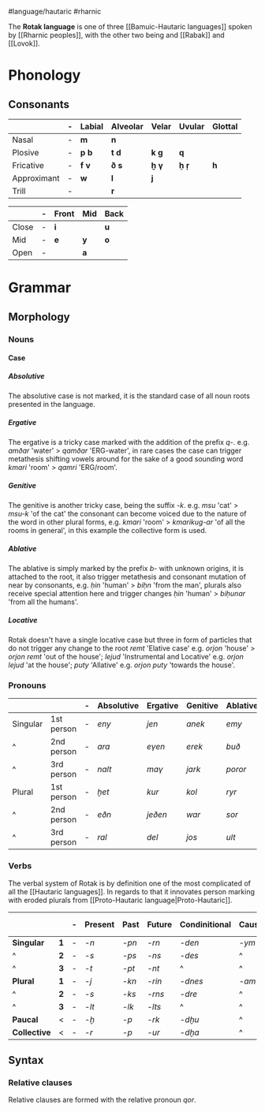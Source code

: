 #language/hautaric #rharnic 

The **Rotak language** is one of three [[Bamuic-Hautaric languages]] spoken by [[Rharnic peoples]], with the other two being and [[Rabak]] and [[Lovok]].

# Phonology

## Consonants

|             | -   | Labial  | Alveolar | Velar   | Uvular  | Glottal |
| ----------- | --- | ------- | -------- | ------- | ------- | ------- |
| Nasal       | -   | **m**   | **n**    |         |         |         |
| Plosive     | -   | **p b** | **t d**  | **k g** | **q**   |         |
| Fricative   | -   | **f v** | **ð s**  | **ḫ γ** | **ḥ ṛ** | **h**   |
| Approximant | -   | **w**   | **l**    | **j**   |         |         |
| Trill       | -   |         | **r**    |         |         |         |

|       | -   | Front | Mid | Back |
| ----- | --- | ----- | --- | ---- |
| Close | -   | **i**     |     | **u**    |
| Mid   | -   | **e**     | **y**   | **o**    |
| Open  | -   |       | **a**   |      |

# Grammar

## Morphology

### Nouns

#### Case

##### Absolutive

The absolutive case is not marked, it is the standard case of all noun roots presented in the language.

##### Ergative

 The ergative is a tricky case marked with the addition of the prefix *q-*. e.g. *amðar* 'water' > *qamðar* 'ERG-water', in rare cases the case can trigger metathesis shifting vowels around for the sake of a good sounding word *kmari* 'room' > *qamri* 'ERG/room'.

##### Genitive

The genitive is another tricky case, being the suffix *-k*. e.g. *msu* 'cat' > *msu-k* 'of the cat' the consonant can become voiced due to the nature of the word in other plural forms, e.g. *kmari* 'room' > *kmarikug-ar* 'of all the rooms in general', in this example the collective form is used.

##### Ablative

The ablative is simply marked by the prefix *b-* with unknown origins, it is attached to the root, it also trigger metathesis and consonant mutation of near by consonants, e.g. *ḥin* 'human' > *biḥn* 'from the man', plurals also receive special attention here and trigger changes *ḥin* 'human' > *biḥunar* 'from all the humans'.

##### Locative 

Rotak doesn't have a single locative case but three in form of particles that do not trigger any change to the root *remt* 'Elative case' e.g. *orjon* 'house' > *orjon remt* 'out of the house'; *lejud* 'Instrumental and Locative' e.g. *orjon lejud* 'at the house'; *puty* 'Allative' e.g. *orjon puty* 'towards the house'.

### Pronouns

|          |            | -   | Absolutive | Ergative | Genitive | Ablative |
| -------- | ---------- | --- | ---------- | -------- | -------- | -------- |
| Singular | 1st person | -   | *eny*        | *jen*      | *anek*     | *emy*      |
| ^        | 2nd person | -   | *ara*        | *eγen*     | *erek*     | *buð*      |
| ^        | 3rd person | -   | *nalt*       | *maγ*      | *jark*     | *poror*    |
| Plural   | 1st person | -   | *ḫet*        | *kur*      | *kol*      | *ryr*      |
| ^        | 2nd person | -   | *eðn*        | *jeðen*    | *war*      | *sor*      |
| ^        | 3rd person | -   | *ral*        | *del*      | *jos*      | *ult*      |

### Verbs

The verbal system of Rotak is by definition one of the most complicated of all the [[Hautaric languages]]. In regards to that it innovates person marking with eroded plurals from [[Proto-Hautaric language|Proto-Hautaric]].

|                |       | -   | Present | Past  | Future | Condinitional | Causative | Past Participle | Present Participle | Gerund |
| -------------- | ----- | --- | ------- | ----- | ------ | ------------- | --------- | --------------- | ------------------ | ------ |
| **Singular**   | **1** | -   | *-n*    | *-pn* | *-rn*  | *-den*        | *-ym*     | *-on*           | *-ot*              | *-jo*  |
| ^              | **2** | -   | *-s*    | *-ps* | *-ns*  | *-des*        | ^         | ^               | ^                  | ^      |
| ^              | **3** | -   | *-t*    | *-pt* | *-nt*  | ^             | ^         | ^               | ^                  | ^      |
| **Plural**     | **1** | -   | *-j*    | *-kn* | *-rin* | *-dnes*       | *-am*     | ^               | ^                  | ^      |
| ^              | **2** | -   | *-s*    | *-ks* | *-rns* | *-dre*        | ^         | ^               | ^                  | ^      |
| ^              | **3** | -   | *-lt*   | *-lk* | *-lts* | ^             | ^         | ^               | ^                  | ^      |
| **Paucal**     | <     | -   | *-ḫ*    | *-p*  | *-rk*  | *-dḫu*        | ^         | ^               | ^                  | ^      |
| **Collective** | <     | -   | *-r*    | *-p*  | *-ur*  | *-dḫa*        | ^         | ^               | ^                  | ^      |

## Syntax

### Relative clauses

Relative clauses are formed with the relative pronoun *qor*.